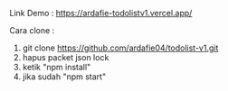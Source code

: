 Link Demo :
https://ardafie-todolistv1.vercel.app/

Cara clone :
1. git clone https://github.com/ardafie04/todolist-v1.git
2. hapus packet json lock
3. ketik "npm install"
4. jika sudah "npm start"
